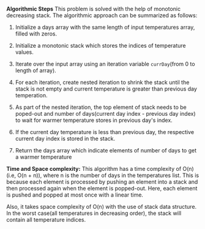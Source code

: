 **Algorithmic Steps**
This problem is solved with the help of monotonic decreasing stack. The algorithmic approach can be summarized as follows:

1. Initialize a days array with the same length of input temperatures array, filled with zeros.

2. Initialize a monotonic stack which stores the indices of temperature values.

3. Iterate over the input array using an iteration variable `currDay`(from 0 to length of array).

4. For each iteration, create nested iteration to shrink the stack until the stack is not empty and current temperature is greater than previous day temperation.

5. As part of the nested iteration, the top element of stack needs to be poped-out and number of days(current day index - previous day index) to wait for warmer temperature stores in previous day's index.

6. If the current day temperature is less than previous day, the respective current day index is stored in the stack.

7. Return the days array which indicate elements of number of days to get a warmer temperature

**Time and Space complexity:**
This algorithm has a time complexity of O(n)(i.e, O(n + n)), where n is the number of days in the temperatures list. This is because each element is processed by pushing an element into a stack and then processed again when the element is popped-out. Here, each element is pushed and popped at most once with a linear time. 

Also, it takes space complexity of O(n) with the use of stack data structure. In the worst case(all temperatures in decreasing order), the stack will contain all temperature indices.